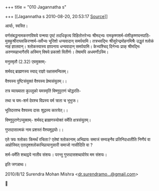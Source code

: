 +++
title = "010 Jagannatha s"

+++
[[Jagannatha s	2010-08-20, 20:53:17 [Source](https://groups.google.com/g/bvparishat/c/GzadZcgEBUs)]]



आर्याः, स्वस्ति।



वर्णसंबद्धनामकरणविषये यन्मया पृष्टं तदधिकृत्य विहितोत्तरेभ्यः श्रीमद्भ्यः रामकृष्णशर्म-वंशीकृष्णघनपाठि-मुक्कुश्रीराघवकिरण्शर्म-सर्वेभ्यः भूरिशो धन्यवादान् समर्पयामि। तत्रभवद्भिः श्रीसुरेन्द्रमोहनमिश्रैः उद्धृतं
श्लोकं नाहं ज्ञातवान्। श्लोकस्यास्य ज्ञापनाय धन्यवादान् समर्पयामि।
केभ्यश्चिद् दिनेभ्यः प्राक् श्रीमद्भिः अरुणमहाभागैरपि अस्मिन् विषये प्रकाशो वितीर्णः। तेषामपि अधमर्णोऽस्मि।



मनुस्मृतौ (2.32) एवमुक्तम्-



शर्मवद् ब्राह्मणस्य स्याद् राज्ञो रक्षासमन्वितम्।



वैश्यस्य पुष्टिसंयुक्तं वैश्यस्य प्रेष्यसंयुतम्।।



तत्र व्याख्याता कुल्लूको यमस्मृतिं विष्णुपुराणं चोद्धरति-



तथा च यमः-शर्म देवश्च विप्रस्य वर्म त्राता च भूभुजः।



भूतिदत्तश्च वैश्यस्य दासः शूद्रस्य कारयेत्।।



विष्णुपुराणेऽप्युक्तम्- शर्मवद् ब्राह्मणस्योक्तं वर्मेति क्षत्रसंयुतम्।



गुप्तदासात्मकं नाम प्रशस्तं वैश्यशूद्रयोः।।



एते त्रयः श्लोकाः किमर्थं रचिताः? एतेषां श्लोकानाम् अभिप्रायः समाजं सम्यङ्नैव प्रतिनिदधातीति निर्णेयं वा आहोस्वित् एतादृशश्लोकाभिप्रायानुसारी समाजो नासीदिति वा ?

शर्म-वर्मेति शब्दद्वये नातीव संशयः। परन्तु गुप्तदासशब्दयोरेव मम संशयः।

इति जगन्नाथः।











  

2010/8/12 Surendra Mohan Mishra \<[dr.surendramo...@gmail.com]()\>



